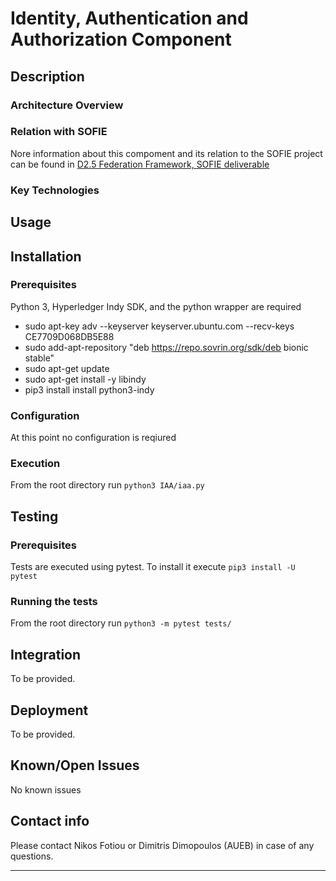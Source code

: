 # Identity, Authentication and Authorization Component
## Description


### Architecture Overview



### Relation with SOFIE

Nore information about this compoment and its relation to the SOFIE project can be found in [D2.5 Federation Framework, SOFIE deliverable](https://media.voog.com/0000/0042/0957/files/SOFIE_D2.5-Federation_Framework%2C_2nd_version.pdf)


### Key Technologies



## Usage


## Installation

### Prerequisites
Python 3, Hyperledger Indy SDK, and the python wrapper are required
* sudo apt-key adv --keyserver keyserver.ubuntu.com --recv-keys CE7709D068DB5E88
* sudo add-apt-repository "deb https://repo.sovrin.org/sdk/deb bionic stable"
* sudo apt-get update
* sudo apt-get install -y libindy
* pip3 install install python3-indy


### Configuration
At this point no configuration is reqiured

### Execution
From the root directory run `python3 IAA/iaa.py`


## Testing

### Prerequisites

Tests are executed using pytest. To install it execute `pip3 install -U pytest` 

### Running the tests
From the root directory run `python3 -m pytest tests/`


## Integration

To be provided.

## Deployment

To be provided.

## Known/Open Issues

No known issues

## Contact info

Please contact Nikos Fotiou or Dimitris Dimopoulos (AUEB) in case of any questions.

***